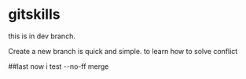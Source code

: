 # gitskills

this is in dev branch.

Create a new branch is quick and simple.  to learn how to solve conflict

##last
now i test --no-ff  merge

